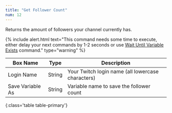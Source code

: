 ```yaml
---
title: "Get Follower Count"
num: 12
---
```


Returns the amount of followers your channel currently has.

{% include alert.html text="This command needs some time to execute, either delay your next commands by 1-2 seconds or use <a href='/docs/commands/wait#waituntilvariableexists'>Wait Until Variable Exists</a> command." type="warning" %} 

| Box Name | Type | Description | 
|-------|--------|--------
|Login Name|String|Your Twitch login name (all lowercase characters)
|Save Variable As|String|Variable name to save the follower count
{:class='table table-primary'}










